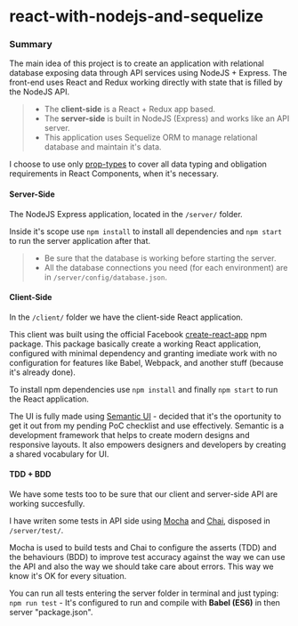 # react-with-nodejs-and-sequelize

### Summary
The main idea of this project is to create an application with relational database exposing data through API services using NodeJS + Express. The front-end uses React and Redux working directly with state that is filled by the NodeJS API.

> - The **client-side** is a React + Redux app based.
> - The **server-side** is built in NodeJS (Express) and works like an API server.
> - This application uses Sequelize ORM to manage relational database and maintain it's data.

I choose to use only [prop-types](https://www.npmjs.com/package/prop-types) to cover all data typing and obligation requirements in React Components, when it's necessary. 

#### Server-Side
The NodeJS Express application, located in the ```/server/``` folder.

Inside it's scope use ```npm install``` to install all dependencies and ```npm start``` to run the server application after that.

> - Be sure that the database is working before starting the server.
> - All the database connections you need (for each environment) are in ```/server/config/database.json```.

#### Client-Side
In the ```/client/``` folder we have the client-side React application.

This client was built using the official Facebook [create-react-app](https://www.npmjs.com/package/create-react-app) npm package. This package basically create a working React application, configured with minimal dependency and granting imediate work with no configuration for features like Babel, Webpack, and another stuff (because it's already done).

To install npm dependencies use ```npm install``` and finally ```npm start``` to run the React application.

The UI is fully made using [Semantic UI](https://semantic-ui.com/) - decided that it's the oportunity to get it out from my pending PoC checklist and use effectively. Semantic is a development framework that helps to create modern designs and responsive layouts. It also empowers designers and developers by creating a shared vocabulary for UI.

#### TDD + BDD
We have some tests too to be sure that our client and server-side API are working succesfully.

I have writen some tests in API side using [Mocha](https://mochajs.org/) and [Chai](http://www.chaijs.com/), disposed in ```/server/test/```.

Mocha is used to build tests and Chai to configure the asserts (TDD) and the behaviours (BDD) to improve test accuracy against the way we can use the API and also the way we should take care about errors. This way we know it's OK for every situation.

You can run all tests entering the server folder in terminal and just typing: ```npm run test``` - It's configured to run and compile with **Babel (ES6)** in then server "package.json".

